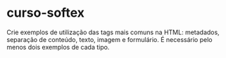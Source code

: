 # curso-softex
Crie exemplos de utilização das tags mais comuns na HTML: metadados, separação de conteúdo, texto, imagem e formulário. É necessário pelo menos dois exemplos de cada tipo.
